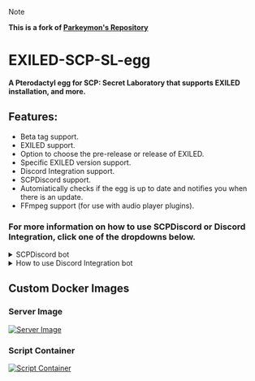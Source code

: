 > [!Note]
> **This is a fork of [Parkeymon's Repository](https://github.com/Parkeymon/EXILED-SCP-SL-egg)**
# EXILED-SCP-SL-egg
**A Pterodactyl egg for SCP: Secret Laboratory that supports EXILED installation, and more.**

## Features:
- Beta tag support.
- EXILED support.
- Option to choose the pre-release or release of EXILED.
- Specific EXILED version support.
- Discord Integration support.
- SCPDiscord support.
- Automiatically checks if the egg is up to date and notifies you when there is an update.
- FFmpeg support (for use with audio player plugins).

### For more information on how to use SCPDiscord or Discord Integration, click one of the dropdowns below.
<details>
<summary>SCPDiscord bot</summary>
  
### Using the SCPDiscord bot.
1. Go to the startup tab in your server, then set `INSTALL SCP DISCORD?` to `true`.
2. Under the settings tab, press "Reinstall Server" and wait until the server has finished the process.
> **Re-installing will *not* delete your important files.**
3. Go to the files tab, and go to `/.egg/SCPDBot` and open `config.yml` to configure the bot.
> **To configure the bot and plugin, read the [installation guide](https://github.com/KarlOfDuty/SCPDiscord/blob/master/docs/Installation.md).**

</details>

<details>
<summary>How to use Discord Integration bot</summary>

### Using the Discord Integration bot.
 **Warning: Discord Integration's documentation is very sparse, and isn't maintained.**

1. Go to the startup tab in your server, then set `INSTALL DISCORD INTEGRATION?` to `true`.
2. Under the settings tab, press "Reinstall Server" and wait until the server has finished the process.
> **Re-installing will *not* delete your important files.**
3. Go to the files tab, and under the root directory, open `DiscordIntegration-config.json` to configure the bot.
</details>

## Custom Docker Images
### Server Image
[![Server Image](https://github.com/YT-Narin/docker-scpsl/actions/workflows/docker-image.yml/badge.svg?branch=master)](https://github.com/EsserGaming/docker-scpsl/actions/workflows/docker-image.yml)

### Script Container
[![Script Container](https://quay.io/repository/narin4ik/scpsl-install/status "Docker Repository on Quay")](https://quay.io/repository/narin4ik/scpsl-install)
